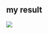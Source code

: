 ## my result
<img src="https://user-images.githubusercontent.com/33628588/100646531-7c0da980-3381-11eb-8add-c6a05f0f4eab.png">
